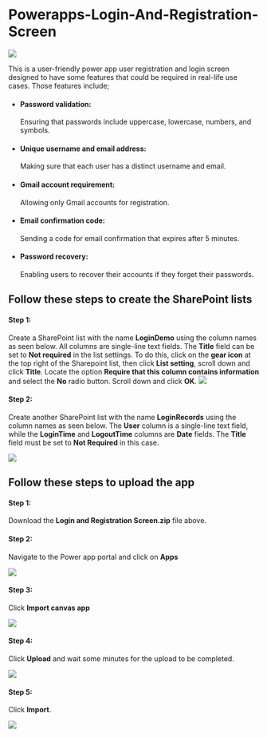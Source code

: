 # Powerapps-Login-And-Registration-Screen

![](https://miro.medium.com/v2/resize:fit:2000/format:webp/1*ri_IQr_oyxf2s7wx8enzGg.png)

This is a user-friendly power app user registration and login screen designed to have some features that could be required in real-life use cases. Those features include;
* #### **Password validation:**
  Ensuring that passwords include uppercase, lowercase, numbers, and symbols.

* #### **Unique username and email address:**
  Making sure that each user has a distinct username and email.

* #### **Gmail account requirement:**
  Allowing only Gmail accounts for registration.

* #### **Email confirmation code:**
  Sending a code for email confirmation that expires after 5 minutes.

* #### **Password recovery:**
  Enabling users to recover their accounts if they forget their passwords.

## Follow these steps to create the SharePoint lists
#### Step 1:
Create a SharePoint list with the name **LoginDemo** using the column names as seen below. All columns are single-line text fields. The **Title** field can be set to **Not required** in the list settings. To do this, click on the **gear icon** at the top right of the Sharepoint list, then click **List setting**, scroll down and click **Title**. Locate the option **Require that this column contains information** and select the **No** radio button. Scroll down and click **OK**.
![](https://miro.medium.com/v2/resize:fit:720/format:webp/1*tyw60I-bp8UHyNGIOXB5Bw.png)

#### Step 2:
Create another SharePoint list with the name **LoginRecords** using the column names as seen below. The **User** column is a single-line text field, while the **LoginTime** and **LogoutTime** columns are **Date** fields. The **Title** field must be set to **Not Required** in this case. 

![](https://miro.medium.com/v2/resize:fit:4800/format:webp/1*DNDJT6zlGQu0dxtiJkHzKA.png)


## Follow these steps to upload the app

#### Step 1:
Download the **Login and Registration Screen.zip** file above.

#### Step 2:
Navigate to the Power app portal and click on **Apps**

![](https://miro.medium.com/v2/resize:fit:528/format:webp/1*RZjFVOWPbgEmx5-_JWWgFQ.png)

#### Step 3:
Click **Import canvas app**

![](https://miro.medium.com/v2/resize:fit:1474/format:webp/1*O-lgW7traz-mYqDxYVeraw.png)

#### Step 4:
Click **Upload** and wait some minutes for the upload to be completed.

![](https://miro.medium.com/v2/resize:fit:4800/format:webp/1*YDcAT2GFQNSFvFxw1t599A.png)

#### Step 5:
Click **Import**.

![](https://miro.medium.com/v2/resize:fit:4800/format:webp/1*IOj8gfKjPIrN6s39U8BOTQ.png)


